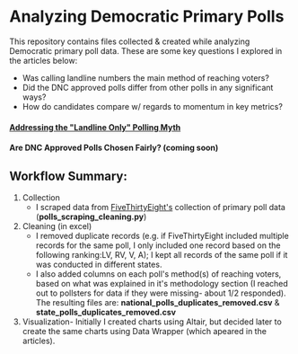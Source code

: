 # Analyzing Democratic Primary Polls

This repository contains files collected & created while analyzing Democratic primary poll data. These are some key questions I explored in the articles below: 
- Was calling landline numbers the main method of reaching voters?
- Did the DNC approved polls differ from other polls in any significant ways?
- How do candidates compare w/ regards to momentum in key metrics?

#### [Addressing the "Landline Only" Polling Myth](https://medium.com/@hassen.morad/addressing-the-landline-only-polling-myth-473dbb6d46bd?source=friends_link&sk=b4f11605e33fff99f8d1b93cf0ec27ea)
#### Are DNC Approved Polls Chosen Fairly? (coming soon)

## Workflow Summary:
1. Collection
    - I scraped data from [FiveThirtyEight's](https://projects.fivethirtyeight.com/2020-primaries/democratic/) collection of primary poll data (**polls_scraping_cleaning.py**)
2. Cleaning (in excel)
    - I removed duplicate records (e.g. if FiveThirtyEight included multiple records for the same poll, I only included one record based on the following ranking:LV, RV, V, A); I kept all records of the same poll if it was conducted in different states. 
    - I also added columns on each poll's method(s) of reaching voters, based on what was explained in it's methodology section (I reached out to pollsters for data if they were missing- about 1/2 responded). The resulting files are: **national_polls_duplicates_removed.csv** & **state_polls_duplicates_removed.csv**
3. Visualization- Initially I created charts using Altair, but decided later to create the same charts using Data Wrapper (which apeared in the articles).
